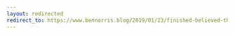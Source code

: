```yaml
---
layout: redirected
redirect_to: https://www.bennorris.blog/2019/01/23/finished-believed-this.html
---
```


